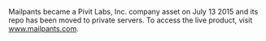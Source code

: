 Mailpants became a Pivit Labs, Inc. company asset on July 13 2015 and its repo has been moved to private servers.
To access the live product, visit www.mailpants.com.
